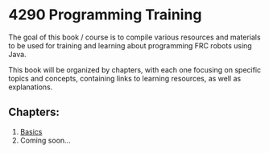 # 4290 Programming Training
The goal of this book / course is to compile various resources and materials to be used for training and learning about programming FRC robots using Java.

This book will be organized by chapters, with each one focusing on specific topics and concepts, containing links to learning resources, as well as explanations.

## Chapters:
1. [Basics](./chapter_1/)
2. Coming soon...